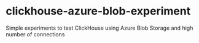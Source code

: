 # clickhouse-azure-blob-experiment
Simple experiments to test ClickHouse using Azure Blob Storage and high number of connections
